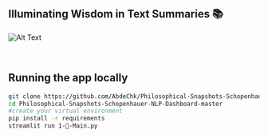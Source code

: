 ## Illuminating Wisdom in Text Summaries 📚

![Alt Text](./media/v1.gif)

<br>

## Running the app locally

```bash
git clone https://github.com/AbdeChk/Philosophical-Snapshots-Schopenhauer-NLP-Dashboard.git
cd Philosophical-Snapshots-Schopenhauer-NLP-Dashboard-master
#create your virtual environment
pip install -r requirements
streamlit run 1-📖-Main.py
```
